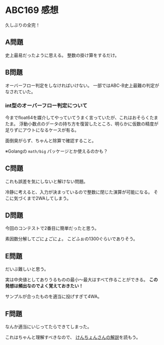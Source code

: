 # ABC169 感想

久しぶりの全完！

## A問題

史上最易だったように思える。
整数の掛け算をするだけ。

## B問題

オーバーフロー判定をしなければいけない。
一部ではABC-B史上最難の判定がなされていた。

### int型のオーバーフロー判定について

今までfloat64を媒介してやっていてうまく言っていたが、これはおそらくたまたま。
浮動小数点のデータの持ち方を復習したところ、明らかに仮数の精度が足りずにアウトになるケースが有る。

面倒臭がらず、ちゃんと除算で確認すること。

※Golangの `math/big` パッケージとか使えるのかも？

## C問題

これも誤差を気にしないと解けない問題。

冷静に考えると、入力が決まっているので整数に閉じた演算が可能になる。
そこに気づくまで2WAしてしまう。

## D問題

今回のコンテストで2番目に簡単だったと思う。

素因数分解してごにょごにょ。
こどふぉの1300ぐらいでありそう。

## E問題

だいぶ難しいと思う。

実は中央値としてありうるものの最小〜最大はすべて作ることができる。
**この発想は頻出なのでよく覚えておきたい！**

サンプルが合ったものを適当に投げすぎて4WA。

## F問題

なんか適当にいじってたらできてしまった。

これはちゃんと理解すべきなので、
[けんちょんさんの解説](https://drken1215.hatenablog.com/entry/2020/06/02/155900)を読もう。

